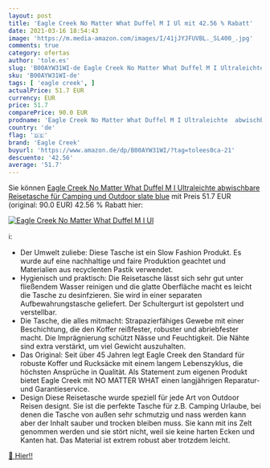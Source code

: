 ```yaml
---
layout: post
title: 'Eagle Creek No Matter What Duffel M I Ul mit 42.56 % Rabatt'
date: 2021-03-16 18:54:43
image: 'https://m.media-amazon.com/images/I/41jJYJFUVBL._SL400_.jpg'
comments: true
category: ofertas
author: 'tole.es'
slug: 'B00AYW31WI-de Eagle Creek No Matter What Duffel M I Ultraleichte...'
sku: 'B00AYW31WI-de'
tags: [ 'eagle creek', ]
actualPrice: 51.7 EUR
currency: EUR
price: 51.7
comparePrice: 90.0 EUR
prodname: 'Eagle Creek No Matter What Duffel M I Ultraleichte  abwischbare Reisetasche für Camping und Outdoor   slate blue'
country: 'de'
flag: '🇩🇪'
brand: 'Eagle Creek'
buyurl: 'https://www.amazon.de/dp/B00AYW31WI/?tag=tolees0ca-21'
descuento: '42.56'
average: '51.7'
---
```


Sie können [Eagle Creek No Matter What Duffel M I Ultraleichte  abwischbare Reisetasche für Camping und Outdoor   slate blue](https://www.amazon.de/dp/B00AYW31WI/?tag=tolees0ca-21) mit Preis 51.7 EUR (original: 90.0 EUR) 42.56 % Rabatt hier:

[![Eagle Creek No Matter What Duffel M I Ul](https://m.media-amazon.com/images/I/41jJYJFUVBL._SL400_.jpg)](https://www.amazon.de/dp/B00AYW31WI/?tag=tolees0ca-21)

ℹ️:

- Der Umwelt zuliebe: Diese Tasche ist ein Slow Fashion Produkt. Es wurde auf eine nachhaltige und faire Produktion geachtet und Materialien aus recyclenten Pastik verwendet.
- Hygienisch und praktisch: Die Reisetasche lässt sich sehr gut unter fließendem Wasser reinigen und die glatte Oberfläche macht es leicht die Tasche zu desinfzieren. Sie wird in einer separaten Aufbewahrungstasche geliefert. Der Schultergurt ist gepolstert und verstellbar.
- Die Tasche, die alles mitmacht: Strapazierfähiges Gewebe mit einer Beschichtung, die den Koffer reißfester, robuster und abriebfester macht. Die Imprägnierung schützt Nässe und Feuchtigkeit. Die Nähte sind extra verstärkt, um viel Gewicht auszuhalten.
- Das Original: Seit über 45 Jahren legt Eagle Creek den Standard für robuste Koffer und Rucksäcke mit einem langem Lebenszyklus, die höchsten Ansprüche in Qualität. Als Statement zum eigenen Produkt bietet Eagle Creek mit NO MATTER WHAT einen langjährigen Reparatur- und Garantieservice.
- Design Diese Reisetasche wurde speziell für jede Art von Outdoor Reisen designt. Sie ist die perfekte Tasche für z.B. Camping Urlaube, bei denen die Tasche von außen sehr schmutzig und nass werden kann aber der Inhalt sauber und trocken bleiben muss. Sie kann mit ins Zelt genommen werden und sie stört nicht, weil sie keine harten Ecken und Kanten hat. Das Material ist extrem robust aber trotzdem leicht.

[🛒 Hier!!](https://www.amazon.de/dp/B00AYW31WI/?tag=tolees0ca-21)
